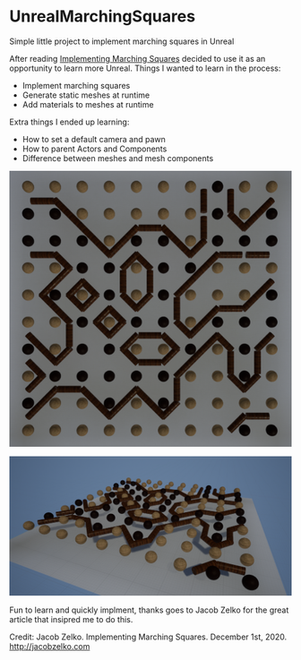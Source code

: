 # UnrealMarchingSquares
Simple little project to implement marching squares in Unreal

After reading [Implementing Marching Squares](http://jacobzelko.com/marching-squares/) decided to use it as an opportunity to learn more Unreal. Things I wanted to learn in the process:

* Implement marching squares
* Generate static meshes at runtime
* Add materials to meshes at runtime 

Extra things I ended up learning:

* How to set a default camera and pawn
* How to parent Actors and Components
* Difference between meshes and mesh components

![Top down](https://github.com/coderchrismills/UnrealMarchingSquares/blob/main/Screenshots/marchingCubes01.PNG)

![Perspective](https://github.com/coderchrismills/UnrealMarchingSquares/blob/main/Screenshots/marchingCubes02.PNG)

Fun to learn and quickly implment, thanks goes to Jacob Zelko for the great article that insipred me to do this. 

Credit:
Jacob Zelko. Implementing Marching Squares. December 1st, 2020. http://jacobzelko.com
